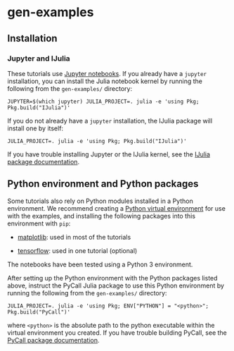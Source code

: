 # gen-examples

## Installation

### Jupyter and IJulia

These tutorials use [Jupyter notebooks](https://jupyter.org/).
If you already have a `jupyter` installation, you can install the Julia notebook kernel by running the following from the `gen-examples/` directory:
```
JUPYTER=$(which jupyter) JULIA_PROJECT=. julia -e 'using Pkg; Pkg.build("IJulia")'
```
If you do not already have a `jupyter` installation, the IJulia package will install one by itself:
```
JULIA_PROJECT=. julia -e 'using Pkg; Pkg.build("IJulia")'
```
If you have trouble installing Jupyter or the IJulia kernel, see the [IJulia package documentation](https://github.com/JuliaLang/IJulia.jl).

## Python environment and Python packages

Some tutorials also rely on Python modules installed in a Python environment.
We recommend creating a [Python virtual environment](https://virtualenv.pypa.io/en/latest/) for use with the examples, and installing the following packages into this environment with `pip`:

- [matplotlib](https://matplotlib.org/users/installing.html#installing): used in most of the tutorials

- [tensorflow](https://www.tensorflow.org/install/pip): used in one tutorial (optional)

The notebooks have been tested using a Python 3 environment.

After setting up the Python environment with the Python packages listed above, instruct the PyCall Julia package to use this Python environment by running the following from the `gen-examples/` directory:
```
JULIA_PROJECT=. julia -e 'using Pkg; ENV["PYTHON"] = "<python>"; Pkg.build("PyCall")'
```
where `<python>` is the absolute path to the python executable within the virtual environment you created.
If you have trouble building PyCall, see the [PyCall package documentation](https://github.com/JuliaPy/PyCall.jl#specifying-the-python-version).
